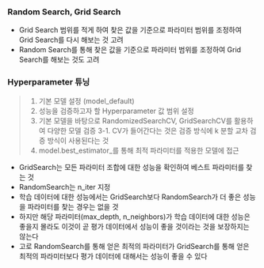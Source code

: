 ### Random Search, Grid Search

- Grid Search 범위를 적게 하여 찾은 값을 기준으로 파라미터 범위를 조정하여 Grid Search를 다시 해보는 것 고려
- Random Search를 통해 찾은 값을 기준으로 파라미터 범위를 조정하여 Grid Search를 해보는 것도 고려

### Hyperparameter 튜닝

> 1. 기본 모델 설정 (model_default)
> 2. 성능을 검증하고자 할 Hyperparameter 값 범위 설정
> 3. 기본 모델을 바탕으로 RandomizedSearchCV, GridSearchCV를 활용하여 다양한 모델 검증
> 3-1. CV가 들어간다는 것은 검증 방식에 k 분할 교차 검증 방식이 사용된다는 것
> 4. model.best_estimator_를 통해 최적 파라미터를 적용한 모델에 접근

- GridSearch는 모든 파라미터 조합에 대한 성능을 확인하여 베스트 파라미터를 찾는 것
- RandomSearch는 n_iter 지정
- 학습 데이터에 대한 성능에서는 GridSearch보다 RandomSearch가 더 좋은 성능을 파라미터를 찾는 경우는 없을 것
- 하지만 해당 파라미터(max_depth, n_neighbors)가 학습 데이터에 대한 성능은 좋을지 몰라도 이것이 곧 평가 데이터에서 성능이 좋을 것이라는 것을 보장하지는 않는다
- 고로 RandomSearch를 통해 얻은 최적의 파라미터가 GridSearch를 통해 얻은 최적의 파라미터보다 평가 데이터에 대해서는 성능이 좋을 수 있다
